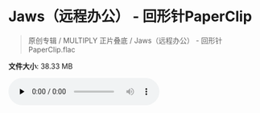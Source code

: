 # Jaws（远程办公） - 回形针PaperClip

> 原创专辑 / MULTIPLY 正片叠底 / Jaws（远程办公） - 回形针PaperClip.flac

**文件大小**: 38.33 MB

<audio preload="none" controls><source src="https://file.hsyhx.top/archive/原创专辑/MULTIPLY_正片叠底/Jaws（远程办公） - 回形针PaperClip.flac" type="audio/mpeg">您的浏览器不支持此音频格式</audio>